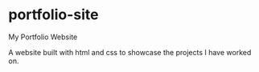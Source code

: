 # portfolio-site
My Portfolio Website

A website built with html and css to showcase the projects I have worked on.
